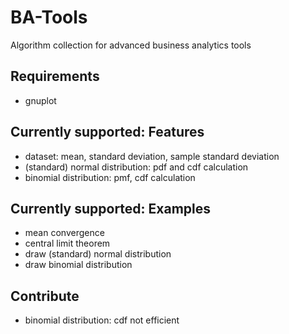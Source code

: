 # BA-Tools
Algorithm collection for advanced business analytics tools

## Requirements
- gnuplot

## Currently supported: Features
- dataset: mean, standard deviation, sample standard deviation
- (standard) normal distribution: pdf and cdf calculation
- binomial distribution: pmf, cdf calculation

## Currently supported: Examples
- mean convergence
- central limit theorem
- draw (standard) normal distribution
- draw binomial distribution

## Contribute
- binomial distribution: cdf not efficient
